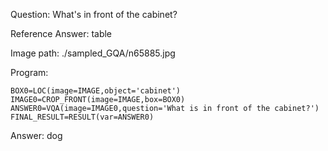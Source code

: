 Question: What's in front of the cabinet?

Reference Answer: table

Image path: ./sampled_GQA/n65885.jpg

Program:

```
BOX0=LOC(image=IMAGE,object='cabinet')
IMAGE0=CROP_FRONT(image=IMAGE,box=BOX0)
ANSWER0=VQA(image=IMAGE0,question='What is in front of the cabinet?')
FINAL_RESULT=RESULT(var=ANSWER0)
```
Answer: dog

